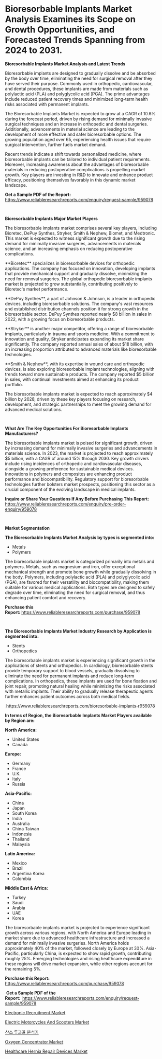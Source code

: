 <p><h1>Bioresorbable Implants Market Analysis Examines its Scope on Growth Opportunities, and Forecasted Trends Spanning from 2024 to 2031.</h1></p><p><strong>Bioresorbable Implants Market Analysis and Latest Trends</strong></p>
<p><p>Bioresorbable implants are designed to gradually dissolve and be absorbed by the body over time, eliminating the need for surgical removal after they have served their purpose. Commonly used in orthopedic, cardiovascular, and dental procedures, these implants are made from materials such as polylactic acid (PLA) and polyglycolic acid (PGA). The prime advantages include reduced patient recovery times and minimized long-term health risks associated with permanent implants.</p><p>The Bioresorbable Implants Market is expected to grow at a CAGR of 10.6% during the forecast period, driven by rising demand for minimally invasive surgical techniques and an increase in orthopedic and dental surgeries. Additionally, advancements in material science are leading to the development of more effective and safer bioresorbable options. The growing population aged over 65, experiencing health issues that require surgical intervention, further fuels market demand.</p><p>Recent trends indicate a shift towards personalized medicine, where bioresorbable implants can be tailored to individual patient requirements. Moreover, increasing awareness about the advantages of bioresorbable materials in reducing postoperative complications is propelling market growth. Key players are investing in R&D to innovate and enhance product efficacy, positioning themselves favorably in this dynamic market landscape.</p></p>
<p><strong>Get a Sample PDF of the Report:&nbsp;</strong> <a href="https://www.reliableresearchreports.com/enquiry/request-sample/959078">https://www.reliableresearchreports.com/enquiry/request-sample/959078</a></p>
<p>&nbsp;</p>
<p><strong>Bioresorbable Implants Major Market Players</strong></p>
<p><p>The bioresorbable implants market comprises several key players, including Bioretec, DePuy Synthes, Stryker, Smith & Nephew, Biomet, and Medtronic. This market is expected to witness significant growth due to the rising demand for minimally invasive surgeries, advancements in materials science, and an increasing emphasis on reducing postoperative complications.</p><p>**Bioretec** specializes in bioresorbable devices for orthopedic applications. The company has focused on innovation, developing implants that provide mechanical support and gradually dissolve, minimizing the need for removal surgeries. The global orthopedic bioresorbable implants market is projected to grow substantially, contributing positively to Bioretec's market performance.</p><p>**DePuy Synthes**, a part of Johnson & Johnson, is a leader in orthopedic devices, including bioresorbable solutions. The company's vast resources and established distribution channels position it for strong growth in the bioresorbable sector. DePuy Synthes reported nearly $8 billion in sales in 2022, with a growing focus on bioresorbable products.</p><p>**Stryker** is another major competitor, offering a range of bioresorbable implants, particularly in trauma and sports medicine. With a commitment to innovation and quality, Stryker anticipates expanding its market share significantly. The company reported annual sales of about $18 billion, with an increasing proportion attributed to advanced materials like bioresorbable technologies.</p><p>**Smith & Nephew**, with its expertise in wound care and orthopedic devices, is also exploring bioresorbable implant technologies, aligning with trends toward more sustainable products. The company reported $5 billion in sales, with continual investments aimed at enhancing its product portfolio.</p><p>The bioresorbable implants market is expected to reach approximately $4 billion by 2028, driven by these key players focusing on research, development, and strategic partnerships to meet the growing demand for advanced medical solutions.</p></p>
<p>&nbsp;</p>
<p><strong>What Are The Key Opportunities For Bioresorbable Implants Manufacturers?</strong></p>
<p><p>The bioresorbable implants market is poised for significant growth, driven by increasing demand for minimally invasive surgeries and advancements in materials science. In 2023, the market is projected to reach approximately $5 billion, with a CAGR of around 15% through 2030. Key growth drivers include rising incidences of orthopedic and cardiovascular diseases, alongside a growing preference for sustainable medical devices. Innovations in polymers and composites are enhancing product performance and biocompatibility. Regulatory support for bioresorbable technologies further bolsters market prospects, positioning this sector as a crucial component of the evolving landscape in medical implants.</p></p>
<p><strong>Inquire or Share Your Questions If Any Before Purchasing This Report:</strong> <a href="https://www.reliableresearchreports.com/enquiry/pre-order-enquiry/959078">https://www.reliableresearchreports.com/enquiry/pre-order-enquiry/959078</a></p>
<p>&nbsp;</p>
<p><strong>Market Segmentation</strong></p>
<p><strong>The Bioresorbable Implants Market Analysis by types is segmented into:</strong></p>
<p><ul><li>Metals</li><li>Polymers</li></ul></p>
<p><p>The bioresorbable implants market is categorized primarily into metals and polymers. Metals, such as magnesium and iron, offer exceptional mechanical strength and promote bone growth while gradually dissolving in the body. Polymers, including polylactic acid (PLA) and polyglycolic acid (PGA), are favored for their versatility and biocompatibility, making them suitable for various medical applications. Both types are designed to safely degrade over time, eliminating the need for surgical removal, and thus enhancing patient comfort and recovery.</p></p>
<p><strong>Purchase this Report:&nbsp;</strong><a href="https://www.reliableresearchreports.com/purchase/959078">https://www.reliableresearchreports.com/purchase/959078</a></p>
<p>&nbsp;</p>
<p><strong>The Bioresorbable Implants Market Industry Research by Application is segmented into:</strong></p>
<p><ul><li>Stents</li><li>Orthopedics</li></ul></p>
<p><p>The bioresorbable implants market is experiencing significant growth in the applications of stents and orthopedics. In cardiology, bioresorbable stents provide temporary support to blood vessels, gradually dissolving to eliminate the need for permanent implants and reduce long-term complications. In orthopedics, these implants are used for bone fixation and joint repair, promoting natural healing while minimizing the risks associated with metallic implants. Their ability to gradually release therapeutic agents further enhances patient outcomes across both medical fields.</p></p>
<p><a href="https://www.reliableresearchreports.com/bioresorbable-implants-r959078">&nbsp;https://www.reliableresearchreports.com/bioresorbable-implants-r959078</a></p>
<p><strong>In terms of Region, the Bioresorbable Implants Market Players available by Region are:</strong></p>
<p>
    <p> <strong> North America: </strong>
        <ul>
            <li>United States</li>
            <li>Canada</li>
        </ul>
        </p> 
    <p> <strong> Europe: </strong>
        <ul>
            <li>Germany</li>
            <li>France</li>
            <li>U.K.</li>
            <li>Italy</li>
            <li>Russia</li>
        </ul>
        </p> 
    <p> <strong> Asia-Pacific: </strong>
        <ul>
            <li>China</li>
            <li>Japan</li>
            <li>South Korea</li>
            <li>India</li>
            <li>Australia</li>
            <li>China Taiwan</li>
            <li>Indonesia</li>
            <li>Thailand</li>
            <li>Malaysia</li>
        </ul>
        </p> 
    <p> <strong> Latin America: </strong>
        <ul>
            <li>Mexico</li>
            <li>Brazil</li>
            <li>Argentina Korea</li>
            <li>Colombia</li>
        </ul>
        </p> 
    <p> <strong> Middle East & Africa: </strong>
        <ul>
            <li>Turkey</li>
            <li>Saudi</li>
            <li>Arabia</li>
            <li>UAE</li>
            <li>Korea</li>
        </ul>
    </p>
    </p>
<p><p>The bioresorbable implants market is projected to experience significant growth across various regions, with North America and Europe leading in market share due to advanced healthcare infrastructure and increased a demand for minimally invasive surgeries. North America holds approximately 40% of the market, followed closely by Europe at 30%. Asia-Pacific, particularly China, is expected to show rapid growth, contributing roughly 25%. Emerging technologies and rising healthcare expenditure in these regions will drive market expansion, while other regions account for the remaining 5%.</p></p>
<p><strong>Purchase this Report: </strong><a href="https://www.reliableresearchreports.com/purchase/959078">https://www.reliableresearchreports.com/purchase/959078</a></p>
<p>&nbsp;<strong>Get a Sample PDF of the Report:&nbsp;&nbsp;</strong><a href="https://www.reliableresearchreports.com/enquiry/request-sample/959078">https://www.reliableresearchreports.com/enquiry/request-sample/959078</a></p>
<p><strong></strong></p>
<p><p><a href="https://www.linkedin.com/pulse/electronic-recruitment-market-size-share-competitive-landscape-usb8e?trackingId=WqrxuAeKQmG1jD%2BC9WVw6g%3D%3D">Electronic Recruitment Market</a></p><p><a href="https://github.com/arionmp/Market-Research-Report-List-5/blob/main/electric-motorcycles-and-scooters-market.md">Electric Motorcycles And Scooters Market</a></p><p><a href="https://github.com/laholand/Market-Research-Report-List-6/blob/main/2023908108300.md">산소 투과율 분석기</a></p><p><a href="https://medium.com/@albertohickle/oxygen-concentrator-market-size-share-trends-analysis-report-by-product-portable-fixed-and-e041f273ae9d">Oxygen Concentrator Market</a></p><p><a href="https://issuu.com/reportprime-2/docs/healthcare-hernia-repair-devices-ma_0edc0349c476aa">Healthcare Hernia Repair Devices Market</a></p></p>